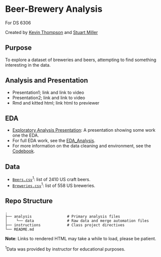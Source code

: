 # Beer-Brewery Analysis

For DS 6306

Created by [Kevin Thompson](https://github.com/KThompson0308) and [Stuart Miller](https://github.com/sjmiller8182)

## Purpose

To explore a dataset of breweries and beers, attempting to find something interesting in the data.

## Analysis and Presentation

* Presentation1; link and link to video
* Presentation2; link and link to video
* Rmd and kitted html; link html to previewer

## EDA

* [Exploratory Analysis Presentation](http://htmlpreview.github.io/?https://github.com/KThompson0308/beeranalysis/blob/master/eda_presentation.html): A presentation showing some work one the EDA.
* For full EDA work, see the [EDA_Analysis](https://github.com/KThompson0308/beeranalysis/blob/master/analysis/eda_analysis.Rmd).
* For more information on the data cleaning and environment, see the [Codebook](https://github.com/KThompson0308/beeranalysis/blob/master/CodeBook.md).

## Data

* [`Beers.csv`](https://github.com/KThompson0308/beeranalysis/blob/master/analysis/data/Beers.csv)<sup>1</sup>: list of 2410 US craft beers.
* [`Breweries.csv`](https://github.com/KThompson0308/beeranalysis/blob/master/analysis/data/Breweries.csv)<sup>1</sup>: list of 558 US breweries.

## Repo Structure
    .
    ├── analysis                # Primary analysis files
    │    └── data               # Raw data and merge automation files
    ├── instructions            # Class project directives
    └── README.md

**Note**: Links to rendered HTML may take a while to load, please be patient.

<sup>1</sup>Data was provided by instructor for educational purposes.

